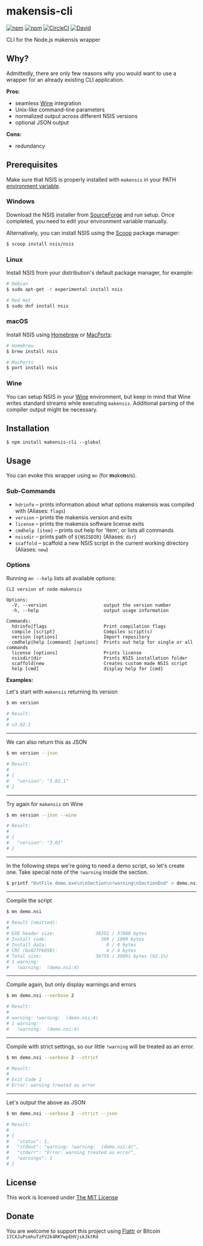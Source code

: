# makensis-cli

[![npm](https://flat.badgen.net/npm/license/makensis-cli)](https://www.npmjs.org/package/makensis-cli)
[![npm](https://flat.badgen.net/npm/v/makensis-cli)](https://www.npmjs.org/package/makensis-cli)
[![CircleCI](https://flat.badgen.net/circleci/github/idleberg/node-makensis-cli)](https://circleci.com/gh/idleberg/node-makensis-cli)
[![David](https://flat.badgen.net/david/dep/idleberg/node-makensis-cli)](https://david-dm.org/idleberg/node-makensis-cli)

CLI for the Node.js makensis wrapper

## Why?

Admittedly, there are only few reasons why you would want to use a wrapper for an already existing CLI application.

**Pros:**

- seamless [Wine](http://winehq.org/) integration
- Unix-like command-line parameters
- normalized output across different NSIS versions
- optional JSON output

**Cons:**

- redundancy

## Prerequisites

Make sure that NSIS is properly installed with `makensis` in your PATH [environment variable](http://superuser.com/a/284351/195953).

### Windows

Download the NSIS installer from [SourceForge](https://sourceforge.net/p/nsis) and run setup. Once completed, you need to edit your environment variable manually.

Alternatively, you can install NSIS using the [Scoop](https://github.com/NSIS-Dev/scoop-nsis) package manager:

```sh
$ scoop install nsis/nsis
```

### Linux

Install NSIS from your distribution's default package manager, for example:

```sh
# Debian
$ sudo apt-get -t experimental install nsis

# Red Hat
$ sudo dnf install nsis
```

### macOS

Install NSIS using [Homebrew](http://brew.sh/) or [MacPorts](https://www.macports.org/):

```sh
# Homebrew
$ brew install nsis

# MacPorts
$ port install nsis
```

### Wine

You can setup NSIS in your [Wine](http://winehq.org/) environment, but keep in mind that Wine writes standard streams while executing `makensis`. Additional parsing of the compiler output might be necessary.

## Installation

`$ npm install makensis-cli --global`

## Usage

You can evoke this wrapper using `mn` (for **m**ake**n**sis).

### Sub-Commands

- `hdrinfo` – prints information about what options makensis was compiled with (Aliases: `flags`)
- `version` – prints the makensis version and exits
- `license` – prints the makensis software license exits
- `cmdhelp [item]` – prints out help for 'item', or lists all commands
- `nsisdir` – prints path of `${NSISDIR}` (Aliases: `dir`)
- `scaffold` – scaffold a new NSIS script in the current working directory (Aliases: `new`)

### Options

Running `mn --help` lists all available options:

```
CLI version of node-makensis

Options:
  -V, --version                     output the version number
  -h, --help                        output usage information

Commands:
  hdrinfo|flags                     Print compilation flags
  compile [script]                  Compiles script(s)
  version [options]                 Import repository
  cmdhelp|help [command] [options]  Prints out help for single or all commands
  license [options]                 Prints license
  nsisdir|dir                       Prints NSIS installation folder
  scaffold|new                      Creates custom made NSIS script
  help [cmd]                        display help for [cmd]
```

**Examples:**

Let's start with `makensis` returning its version

```sh
$ mn version

# Result:
#
# v3.02.1
```
____

We can also return this as JSON

```sh
$ mn version --json

# Result:
#
# {
#   "version": "3.02.1"
# }
```
____

Try again for `makensis` on Wine

```sh
$ mn version --json --wine

# Result:
#
# {
#   "version": "3.01"
# }
```
____

In the following steps we're going to need a demo script, so let's create one. Take special note of the `!warning` inside the section.

```sh
$ printf "OutFile demo.exe\n\nSection\n!warning\nSectionEnd" > demo.nsi
```
____

Compile the script

```sh
$ mn demo.nsi

# Result (omitted):
#
# EXE header size:               36352 / 37888 bytes
# Install code:                    399 / 1999 bytes
# Install data:                      0 / 0 bytes
# CRC (0x027F605B):                  4 / 4 bytes
# Total size:                    36755 / 39891 bytes (92.1%)
# 1 warning:
#   !warning:  (demo.nsi:4)
```
____

Compile again, but only display warnings and errors

```sh
$ mn demo.nsi --verbose 2

# Result:
#
# warning: !warning:  (demo.nsi:4)
# 1 warning:
#   !warning:  (demo.nsi:4)
```
____

Compile with strict settings, so our little `!warning` will be treated as an error.

```sh
$ mn demo.nsi --verbose 2 --strict

# Result:
#
# Exit Code 1
# Error: warning treated as error
```
____

Let's output the above as JSON

```sh
$ mn demo.nsi --verbose 2 --strict --json

# Result:
#
# {
#   "status": 1,
#   "stdout": "warning: !warning:  (demo.nsi:4)",
#   "stderr": "Error: warning treated as error",
#   "warnings": 1
# }
```

## License

This work is licensed under [The MIT License](https://opensource.org/licenses/MIT)

## Donate

You are welcome to support this project using [Flattr](https://flattr.com/submit/auto?user_id=idleberg&url=https://github.com/idleberg/node-makensis-cli) or Bitcoin `17CXJuPsmhuTzFV2k4RKYwpEHVjskJktRd`
